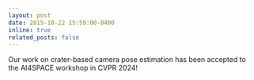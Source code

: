 ```yaml
---
layout: post
date: 2015-10-22 15:59:00-0400
inline: true
related_posts: false
---
```


Our work on crater-based camera pose estimation has been accepted to the AI4SPACE workshop in CVPR 2024!


